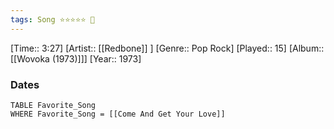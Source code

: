 ```yaml
---
tags: Song ⭐⭐⭐⭐⭐ 💛
---
```

[Time:: 3:27]
[Artist:: [[Redbone]] ]
[Genre:: Pop Rock]
[Played:: 15]
[Album:: [[Wovoka (1973)]]]
[Year:: 1973]
### Dates
````dataview
TABLE Favorite_Song
WHERE Favorite_Song = [[Come And Get Your Love]]
````